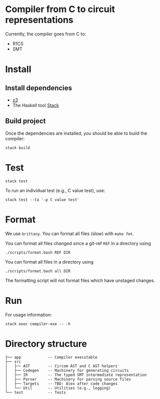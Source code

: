 # Compiler from C to circuit representations

Currently, the compiler goes from C to:
- R1CS
- SMT

# Install

## Install dependencies

- [z3](https://github.com/Z3Prover/z3)
- The Haskell tool [Stack](https://docs.haskellstack.org/en/stable/README/)

## Build project

Once the dependencies are installed, you should be able to build the compiler:

```
stack build
```

# Test

```
stack test
```

To run an individual test (e.g., C value test), use:

```
stack test --ta '-p C value test'
```

# Format

We use `brittany`. You can format all files (slow) with `make fmt`.


You can format all files changed since a git-ref `REF` in a directory using
```
./scripts/format.bash REF DIR
```

You can format all files in a directory using

```
./scripts/format.bash all DIR
```

The formatting script will not format files which have unstaged changes.

# Run

For usage information:

```
stack exec compiler-exe -- -h
```

# Directory structure

```
├── app            -- Compiler executable 
├── src     
│   ├── AST        -- Circom AST and C AST helpers 
│   ├── Codegen    -- Machinery for generating circuits 
│   ├── IR         -- The typed SMT intermediate representation
│   ├── Parser     -- Machinery for parsing source files 
│   ├── Targets    -- TBD: Alex after code changes
│   └── Util       -- Utilities (e.g., logging)
└── test           -- Tests
```

